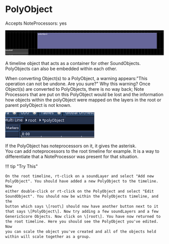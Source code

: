 # PolyObject

Accepts NoteProcessors: yes

![Poly](../../../images/polyObject.png)

A timeline object that acts as a container for other SoundObjects.
PolyObjects can also be embedded within each other.

When converting Object(s) to a PolyObject, a warning appears:"This operation
can not be undone. Are you sure?" Why this warning?
Once Object(s) are converted to PolyObjects, there is no way back; Note 
Processors that are put on this PolyObject would be lost and the information 
how objects within the polyObject were mapped on the layers in the root or 
parent polyObject is not known.

![*](../../../images/asterisk.png)

If the PolyObject has noteprocessors on it, it gives the asterisk.  
You can add noteprocessors to the root timeline for example. It is a way 
to differentiate that a NoteProcessor was present for that situation.

!!! tip "Try This"

    On the root timeline, rt-click on a soundLayer and select "Add new
    PolyObject". You should have added a new PolyObject to the timeline. Now
    either double-click or rt-click on the PolyObject and select "Edit
    SoundObject". You should now be within the PolyObjects timeline, and the
    button which says \[root\] should now have another button next to it
    that says \[PolyObject\]. Now try adding a few soundLayers and a few
    GenericScore Objects. Now click on \[root\]. You have now returned to
    the root timeline. Here you should see the PolyObject you've edited. Now
    you can scale the object you've created and all of the objects held
    within will scale together as a group.

